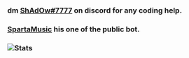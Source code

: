 ###  dm [ShAdOw#7777](https://discordapp.com/users/736573119866732605) on discord for any coding help.
###  [SpartaMusic](https://discord.bots.gg/bots/826806417570136084) his one of the public bot.
###  ![Stats](https://user-images.githubusercontent.com/73932795/113502250-aac2a900-9548-11eb-822e-12bbdea38731.png)

<!--
**CodingWithBroken/CodingWithBroken** is a ✨ _special_ ✨ repository because its `README.md` (this file) appears on your GitHub profile.

Here are some ideas to get you started:

- 🔭 I’m currently working on ...
- 🌱 I’m currently learning ...
- 👯 I’m looking to collaborate on ...
- 🤔 I’m looking for help with ...
- 💬 Ask me about ...
- 📫 How to reach me: ...
- 😄 Pronouns: ...
- ⚡ Fun fact: ...
-->
